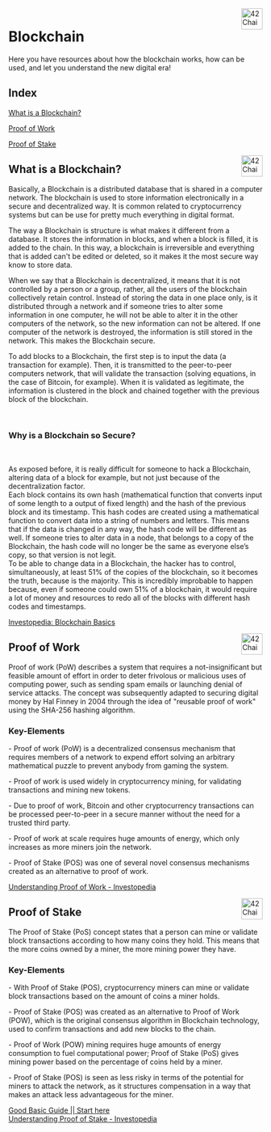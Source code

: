 <img src="https://cdn.discordapp.com/attachments/907996802580611102/916682965419958282/42chain-icon_copy.png?width=400&height=400" alt="42Chain Logo" width="42px" height="42px" align="right"/>
<h1>Blockchain</h1>

<p> Here you have resources about how the blockchain works, how can be used, and let you understand the new digital era!</p>
<h2> Index </h2>
<p><a href="#Blockchain">
  What is a Blockchain?
</a></p>
<p><a href="#Proof of Work">
  Proof of Work
</a></p>
<p><a href="#Proof of Stake">
  Proof of Stake
</a></p>

<img src="https://cdn.discordapp.com/attachments/907996802580611102/916682965419958282/42chain-icon_copy.png?width=400&height=400" alt="42Chain Logo" width="42px" height="42px" align="right"/>
<h2 id="Blockchain">What is a Blockchain?</h2>
<p> Basically, a Blockchain is a distributed database that is shared in a computer network. The blockchain is used to store information electronically in a secure and decentralized way. It is common related to cryptocurrency systems but can be use for pretty much everything in digital format.</p>
<p> The way a Blockchain is structure is what makes it different from a database. It stores the information in blocks, and when a block is filled, it is added to the chain. In this way, a blockchain is irreversible and everything that is added can't be edited or deleted, so it makes it the most secure way know to store data.</p>
<p> When we say that a Blockchain is decentralized, it means that it is not controlled by a person or a group, rather, all the users of the blockchain collectively retain control. Instead of storing the data in one place only, is it distributed through a network and if someone tries to alter some information in one computer, he will not be able to alter it in the other computers of the network, so the new information can not be altered. If one computer of the network is destroyed, the information is still stored in the network. This makes the Blockchain secure.</p>
<p> To add blocks to a Blockchain, the first step is to input the data (a transaction for example). Then, it is transmitted to the peer-to-peer computers network, that will validate the transaction (solving equations, in the case of Bitcoin, for example). When it is validated as legitimate, the information is clustered in the block and chained together with the previous block of the blockchain.</p><br>
<h3>Why is a Blockchain so Secure?</h3><br>
<p>As exposed before, it is really difficult for someone to hack a Blockchain, altering data of a block for example, but not just because of the decentralization factor.<br>
Each block contains its own hash (mathematical function that converts input of some length to a output of fixed length) and the hash of the previous block and its timestamp. This hash codes are created using a mathematical function to convert data into a string of numbers and letters. This means that if the data is changed in any way, the hash code will be different as well. If someone tries to alter data in a node, that belongs to a copy of the Blockchain, the hash code will no longer be the same as everyone else’s copy, so that version is not legit.<br>
To be able to change data in a Blockchain, the hacker has to control, simultaneously, at least 51% of the copies of the blockchain, so it becomes the truth, because is the majority. This is incredibly improbable to happen because, even if someone could own 51% of a blockchain, it would require a lot of money and resources to redo all of the blocks with different hash codes and timestamps.


<a href="https://www.investopedia.com/terms/b/blockchain.asp" target="_blank">Investopedia: Blockchain Basics</a>
<br>


<img src="https://cdn.discordapp.com/attachments/907996802580611102/916682965419958282/42chain-icon_copy.png?width=400&height=400" alt="42Chain Logo" width="42px" height="42px" align="right"/>
<h2 id="Proof of Work">Proof of Work</h2>
<p> Proof of work (PoW) describes a system that requires a not-insignificant but feasible amount of effort in order to deter frivolous or malicious uses of computing power, such as sending spam emails or launching denial of service attacks.
 The concept was subsequently adapted to securing digital money by Hal Finney in 2004 through the idea of "reusable proof of work" using the SHA-256 hashing algorithm.</p>
<h3>Key-Elements</h3>
  <p>- Proof of work (PoW) is a decentralized consensus mechanism that requires members of a network to expend effort solving an arbitrary mathematical puzzle to prevent anybody from gaming the system.</p>
  <p>- Proof of work is used widely in cryptocurrency mining, for validating transactions and mining new tokens.</p>
  <p>- Due to proof of work, Bitcoin and other cryptocurrency transactions can be processed peer-to-peer in a secure manner without the need for a trusted third party.</p>
  <p>- Proof of work at scale requires huge amounts of energy, which only increases as more miners join the network.</p>
  <p>- Proof of Stake (POS) was one of several novel consensus mechanisms created as an alternative to proof of work.</p>

<a href="https://www.investopedia.com/terms/p/proof-work.asp" target="_blank">Understanding Proof of Work - Investopedia</a> 
<br>
<!-- Don't forget the <br> between links!!!! -->

<img src="https://cdn.discordapp.com/attachments/907996802580611102/916682965419958282/42chain-icon_copy.png?width=400&height=400" alt="42Chain Logo" width="42px" height="42px" align="right"/>
<h2 id="Proof of Stake">Proof of Stake</h2>
<p>The Proof of Stake (PoS) concept states that a person can mine or validate block transactions according to how many coins they hold. This means that the more coins owned by a miner, the more mining power they have.</p>
<h3>Key-Elements</h3>
<p> - With Proof of Stake (POS), cryptocurrency miners can mine or validate block transactions based on the amount of coins a miner holds.</p>
<p> - Proof of Stake (POS) was created as an alternative to Proof of Work (POW), which is the original consensus algorithm in Blockchain technology, used to confirm transactions and add new blocks to the chain.</p>
<p> - Proof of Work (POW) mining requires huge amounts of energy consumption to fuel computational power; Proof of Stake (PoS) gives mining power based on the percentage of coins held by a miner.</p>
<p> - Proof of Stake (POS) is seen as less risky in terms of the potential for miners to attack the network, as it structures compensation in a way that makes an attack less advantageous for the miner.</p>

<a href="https://www.thebalance.com/proof-of-stake-pos-5196135" target="_blank">Good Basic Guide || Start here</a>
<br>
<a href="https://www.investopedia.com/terms/p/proof-stake-pos.asp" target="_blank">Understanding Proof of Stake - Investopedia</a> 
<br>

<!-- 

## ADD NEW TOPIC DO INDEX

<p><a href="#The id you'll put on the Header of the new topic">
  The name you want to appear in the index
</a></p>

## ADD NEW TOPIC

<img src="https://cdn.discordapp.com/attachments/907996802580611102/916682965419958282/42chain-icon_copy.png?width=400&height=400" alt="42Chain Logo" width="42px" height="42px" align="right"/>
<h2 id="YOUR TOPIC">YOUR TOPIC</h2>
<p> A short resume about the subject itslef to people see if its what they are looking for.</p>
<p> If you got a link to add please do it here, copy and paste the the line <a ... </a> </p>
<a href="URL" target="_blank">The title of the link!</a> 
<br>

## ADD NEW LINKS

<a href="https://github.com/benmaia/42chain_learning_resources" target="_blank">Exemple</a>
DONT'T FORGET THE <BR> BETWEEN LINKS!!!!-->

